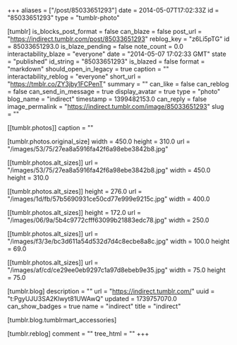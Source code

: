 +++
aliases = ["/post/85033651293"]
date = 2014-05-07T17:02:33Z
id = "85033651293"
type = "tumblr-photo"

[tumblr]
is_blocks_post_format = false
can_blaze = false
post_url = "https://indirect.tumblr.com/post/85033651293"
reblog_key = "z6Li5pTG"
id = 85033651293.0
is_blaze_pending = false
note_count = 0.0
interactability_blaze = "everyone"
date = "2014-05-07 17:02:33 GMT"
state = "published"
id_string = "85033651293"
is_blazed = false
format = "markdown"
should_open_in_legacy = true
caption = ""
interactability_reblog = "everyone"
short_url = "https://tmblr.co/ZY3jby1FCPenT"
summary = ""
can_like = false
can_reblog = false
can_send_in_message = true
display_avatar = true
type = "photo"
blog_name = "indirect"
timestamp = 1399482153.0
can_reply = false
image_permalink = "https://indirect.tumblr.com/image/85033651293"
slug = ""

[[tumblr.photos]]
caption = ""

[tumblr.photos.original_size]
width = 450.0
height = 310.0
url = "/images/53/75/27ea8a5916fa42f6a98ebe3842b8.jpg"

[[tumblr.photos.alt_sizes]]
url = "/images/53/75/27ea8a5916fa42f6a98ebe3842b8.jpg"
width = 450.0
height = 310.0

[[tumblr.photos.alt_sizes]]
height = 276.0
url = "/images/1d/fb/57b5690931ce50cd77e999e9215c.jpg"
width = 400.0

[[tumblr.photos.alt_sizes]]
height = 172.0
url = "/images/06/9a/5b4c9772cfff63099b21883edc78.jpg"
width = 250.0

[[tumblr.photos.alt_sizes]]
url = "/images/f3/3e/bc3d611a54d532d7d4c8ecbe8a8c.jpg"
width = 100.0
height = 69.0

[[tumblr.photos.alt_sizes]]
url = "/images/af/cd/ce29ee0eb9297c1a97d8ebeb9e35.jpg"
width = 75.0
height = 75.0

[tumblr.blog]
description = ""
url = "https://indirect.tumblr.com/"
uuid = "t:PgyUJU3SA2Klwyt81UWAwQ"
updated = 1739757070.0
can_show_badges = true
name = "indirect"
title = "indirect"

[tumblr.blog.tumblrmart_accessories]

[tumblr.reblog]
comment = ""
tree_html = ""
+++
